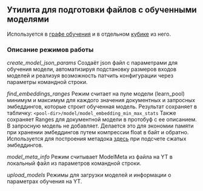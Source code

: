 ## Утилита для подготовки файлов с обученными моделями

Используется в [графе обучения](https://nirvana.yandex-team.ru/flow/db60050e-f535-4e02-b68d-315bee6ff5b2/graph) и в отдельном [кубике](https://nirvana.yandex-team.ru/operation/d9c31252-3729-457a-9353-2e723928ea1d) из него.

### Описание режимов работы

_create\_model\_json\_params_
Создаёт json файл с параметрами для обучения модели, автоматизируя подстановку размеров входов моделей и реализуя возможность патчить конфигурации через параметры командной строки.

_find\_embeddings\_ranges_
Режим считает на пуле модели (learn_pool) минимум и максимум для каждого значения документных и запросных эмбеддингов, которые строит обученная модель.
Результат сохраняет в табличку: `<pool-dir>/model/model_embedding_min_max_stats`
Также сохраняет Ranges для документной модели в протобуф с ее описанием. В запросную модель не добавляет.
Делается это для экономии памяти при хранении эмбеддингов путем компрессии float в байт и обратно.
Используется для построения метадока [здесь](https://a.yandex-team.ru/arc/trunk/arcadia/extsearch/images/robot/index/metadoc/lib/factors/nn_over_dssm_features.cpp?rev=r8194726#L59) при подсчете сжатых эмбеддингов.

_model\_meta\_info_
Режим считывает ModelMeta из файла на YT в локальный файл из параметров командной строки.

_upload\_models_
Режимы для загрузки моделей и информации о параметрах обучения на YT.
